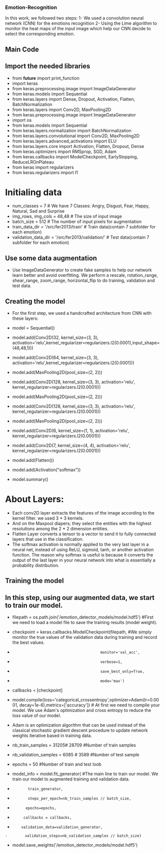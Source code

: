 ### Emotion-Recognition
In this work, we followed two steps: 
1- We used a convolution neural network (CNN) for the emotions recognition
2- Using the Lime algorithm to monitor the heat maps of the input image which help our CNN decide to select the corresponding emotion.

Main Code
-
## Import the needed libraries
-   from __future__ import print_function
-   import keras
-   from keras.preprocessing.image import ImageDataGenerator
-   from keras.models import Sequential
-   from keras.layers import Dense, Dropout, Activation, Flatten, BatchNormalization
-   from keras.layers import Conv2D, MaxPooling2D
-   from keras.preprocessing.image import ImageDataGenerator
-   import os
-   from keras.models import Sequential
-   from keras.layers.normalization import BatchNormalization
-   from keras.layers.convolutional import Conv2D, MaxPooling2D
-   from keras.layers.advanced_activations import ELU
-   from keras.layers.core import Activation, Flatten, Dropout, Dense
-   from keras.optimizers import RMSprop, SGD, Adam
-   from keras.callbacks import ModelCheckpoint, EarlyStopping, ReduceLROnPlateau
-   from keras import regularizers
-   from keras.regularizers import l1

# Initialing data
-   num_classes = 7                                        # We have 7 Classes: Angry, Disgust, Fear, Happy, Natural, Sad and Surprise
-   img_rows, img_cols = 48,48                             # The size of input image
-   batch_size = 512                                       # The number of input pixels for augmentation
-   train_data_dir = '/src/fer2013/train'                  # Train data(contain 7 subfolder for each emotion)
-   validation_data_dir = '/src/fer2013/validation/'       # Test data(contain 7 subfolder for each emotion)

Use some data augmentation
-
- Use ImageDataGenerator to create fake samples to help our network learn better and avoid overfitting. We perform a rescale, rotation_range, shear_range, zoom_range, horizontal_flip to do training, validation and test data.
        
Creating the model
-
-   For the first step, we used a handcrafted architecture from CNN with these layers: 
-   model = Sequential()

-   model.add(Conv2D(32, kernel_size=(3, 3), activation='relu',kernel_regularizer=regularizers.l2(0.0001),input_shape=(48,48,1)))
-   model.add(Conv2D(64, kernel_size=(3, 3), activation='relu',kernel_regularizer=regularizers.l2(0.0001)))
-   model.add(MaxPooling2D(pool_size=(2, 2)))

- model.add(Conv2D(128, kernel_size=(3, 3), activation='relu', kernel_regularizer=regularizers.l2(0.0001)))
- model.add(MaxPooling2D(pool_size=(2, 2)))

- model.add(Conv2D(128, kernel_size=(3, 3), activation='relu', kernel_regularizer=regularizers.l2(0.0001)))
- model.add(MaxPooling2D(pool_size=(2, 2)))

- model.add(Conv2D(6, kernel_size=(1, 1), activation='relu', kernel_regularizer=regularizers.l2(0.0001)))
- model.add(Conv2D(7, kernel_size=(4, 4), activation='relu', kernel_regularizer=regularizers.l2(0.0001)))

- model.add(Flatten())
- model.add(Activation("softmax"))
- model.summary()

# About Layers:
- Each conv2D layer extracts the features of the image according to the kernel filter. we used 3 * 3 kernels.
- And on the Maxpool diapers; they select the entities with the highest resolutions among the 2 * 2 dimension entities.
- Flatten Layer converts a tensor to a vector to send it to fully connected layers that use in the classification.
- The softmax activation is normally applied to the very last layer in a neural net, instead of using ReLU, sigmoid, tanh, or another activation function. The reason why softmax is useful is because it converts the output of the last layer in your neural network into what is essentially a probability distribution.

Training the model
-
## In this step, using our augmented data, we start to train our model. 
- filepath = os.path.join('/emotion_detector_models/model.hdf5')   #First we need to load a model file to save the training results (model weight).
                        
- checkpoint = keras.callbacks.ModelCheckpoint(filepath,           #We simply monitor the true values of the validation data during training and record the best values.
-                                             monitor='val_acc',      
-                                             verbose=1,
-                                             save_best_only=True,
-                                             mode='max')
- callbacks = [checkpoint]
- model.compile(loss='categorical_crossentropy',optimizer=Adam(lr=0.0001, decay=1e-6),metrics=['accuracy'])  # At first we need to compile your model. We use Adam's optimization and cross entropy to reduce the loss value of our model.
- Adam is an optimization algorithm that can be used instead of the classical stochastic gradient descent procedure to update network weights iterative based in training data.
- nb_train_samples = 31205# 28709          #Number of train samples
- nb_validation_samples = 6085 # 3589      #Number of test sample
- epochs = 50                              #Number of train and test loob

- model_info = model.fit_generator(                  #The main line to train our model. We train our model to augmented training and validation data.
-            train_generator,
-            steps_per_epoch=nb_train_samples // batch_size,
 -           epochs=epochs,
  -          callbacks = callbacks,
   -         validation_data=validation_generator,
    -        validation_steps=nb_validation_samples // batch_size)

- model.save_weights('/emotion_detector_models/model.hdf5')

